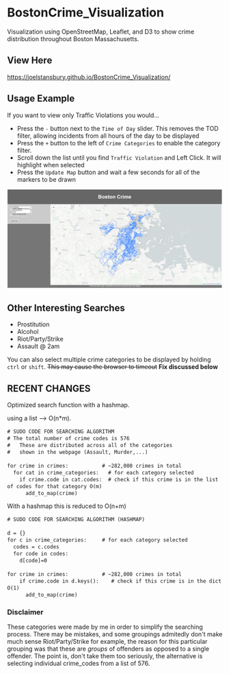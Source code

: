 # BostonCrime_Visualization
Visualization using OpenStreetMap, Leaflet, and D3 to show crime distribution throughout Boston Massachusetts.

## View Here
<a href='https://joelstansbury.github.io/BostonCrime_Visualization/'>https://joelstansbury.github.io/BostonCrime_Visualization/</a>

## Usage Example
If you want to view only Traffic Violations you would...
* Press the `-` button next to the `Time of Day` slider. This removes the TOD filter, allowing incidents from all hours of the day to be displayed
* Press the `+` button to the left of `Crime Categories` to enable the category filter.
* Scroll down the list until you find `Traffic Violation` and Left Click. It will highlight when selected
* Press the `Update Map` button and wait a few seconds for all of the markers to be drawn

![picture](images/Capture.PNG)

## Other Interesting Searches
* Prostitution
* Alcohol
* Riot/Party/Strike
* Assault @ 2am

You can also select multiple crime categories to be displayed by holding `ctrl` or `shift`. ~~This may cause the browser to timeout~~ **Fix discussed below**


## RECENT CHANGES
Optimized search function with a hashmap. 

using a list --> O(n*m).
```
# SUDO CODE FOR SEARCHING ALGORITHM
# The total number of crime codes is 576
#   These are distributed across all of the categories 
#   shown in the webpage (Assault, Murder,...)

for crime in crimes:           # ~282,000 crimes in total
  for cat in crime_categories:   # for each category selected
    if crime.code in cat.codes:  # check if this crime is in the list of codes for that category O(m)
      add_to_map(crime)
```
With a hashmap this is reduced to O(n+m)
```
# SUDO CODE FOR SEARCHING ALGORITHM (HASHMAP)

d = {}
for c in crime_categories:     # for each category selected
  codes = c.codes
  for code in codes:
    d[code]=0

for crime in crimes:           # ~282,000 crimes in total
    if crime.code in d.keys():    # check if this crime is in the dict O(1)
      add_to_map(crime)
```


### Disclaimer
These categories were made by me in order to simplify the searching process. There may be mistakes, and some groupings admitedly don't make much sense Riot/Party/Strike for example, the reason for this particular grouping was that these are _groups_ of offenders as opposed to a single offender. The point is, don't take them too seriously, the alternative is selecting individual crime_codes from a list of 576.


